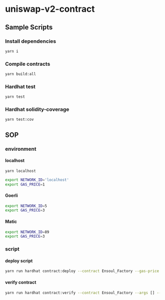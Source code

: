 # uniswap-v2-contract

## Sample Scripts
### Install dependencies
```bash
yarn i
```

### Compile contracts
```bash
yarn build:all
```

### Hardhat test
```bash
yarn test 
```

### Hardhat solidity-coverage
```bash
yarn test:cov
```

## SOP
### environment
#### localhost 
``` bash
yarn localhost

export NETWORK_ID='localhost'
export GAS_PRICE=1
```

#### Goerli
``` bash
export NETWORK_ID=5
export GAS_PRICE=3
```

#### Matic
``` bash
export NETWORK_ID=89
export GAS_PRICE=3
```

### script

#### deploy script
```bash
yarn run hardhat contract:deploy --contract Ensoul_Factory --gas-price $GAS_PRICE --args [] --network $NETWORK_ID
```

#### verify contract
```bash
yarn run hardhat contract:verify --contract Ensoul_Factory --args [] --network $NETWORK_ID
```
